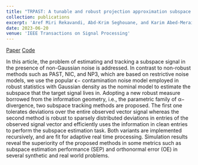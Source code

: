 ```yaml
---
title: "TRPAST: A tunable and robust projection approximation subspace tracking method"
collection: publications
excerpt: 'Aref Miri Rekavandi, Abd-Krim Seghouane, and Karim Abed-Meraim'
date: 2023-06-20
venue: 'IEEE Transactions on Signal Processing'
---
```

[Paper](https://ieeexplore.ieee.org/abstract/document/10164018) [Code](https://github.com/arekavandi/TRPAST)

In this article, the problem of estimating and tracking a subspace signal in the presence of non-Gaussian noise is addressed. In contrast to non-robust methods such as PAST, NIC, and NP3, which are based on restrictive noise models, we use the popular ϵ− contamination noise model employed in robust statistics with Gaussian density as the nominal model to estimate the subspace that the target signal lives in. Adopting a new robust measure borrowed from the information geometry, i.e., the parametric family of α− divergence, two subspace tracking methods are proposed. The first one tolerates deviations over the entire observed vector signal whereas the second method is robust to sparsely distributed deviations in entries of the observed signal vector and efficiently uses the information in clean entries to perform the subspace estimation task. Both variants are implemented recursively, and are fit for adaptive real time processing. Simulation results reveal the superiority of the proposed methods in some metrics such as subspace estimation performance (SEP) and orthonormal error (OE) in several synthetic and real world problems.


